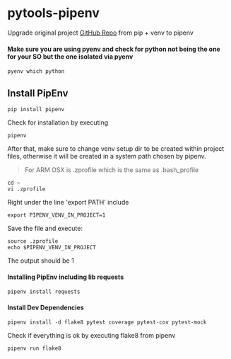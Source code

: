 # pytools-pipenv
Upgrade original project [GitHub Repo](https://github.com/mauriciodoerr/pytools) from pip + venv to pipenv

#### Make sure you are using pyenv and check for python not being the one for your SO but the one isolated via pyenv
```console
pyenv which python
```

## Install PipEnv
```console
pip install pipenv
```

Check for installation by executing
```console
pipenv
```

After that, make sure to change venv setup dir to be created within project files, otherwise it will be created in a system path chosen by pipenv.
> For ARM OSX is .zprofile which is the same as .bash_profile
```console
cd ~
vi .zprofile
```
Right under the line 'export PATH' include
```console
export PIPENV_VENV_IN_PROJECT=1
```
Save the file and execute:
```console
source .zprofile
echo $PIPENV_VENV_IN_PROJECT
```
The output should be 1

#### Installing PipEnv including lib requests
```console
pipenv install requests
```

#### Install Dev Dependencies
```console
pipenv install -d flake8 pytest coverage pytest-cov pytest-mock
```
Check if everything is ok by executing flake8 from pipenv
```console
pipenv run flake8
```